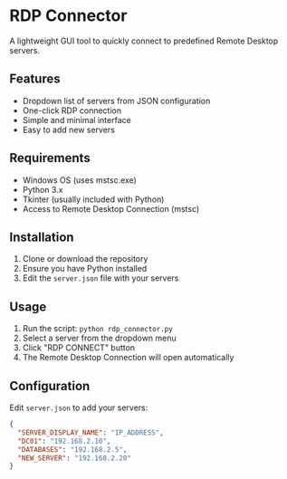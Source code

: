 # RDP Connector

A lightweight GUI tool to quickly connect to predefined Remote Desktop servers.

## Features

- Dropdown list of servers from JSON configuration
- One-click RDP connection
- Simple and minimal interface
- Easy to add new servers

## Requirements

- Windows OS (uses mstsc.exe)
- Python 3.x
- Tkinter (usually included with Python)
- Access to Remote Desktop Connection (mstsc)

## Installation

1. Clone or download the repository
2. Ensure you have Python installed
3. Edit the `server.json` file with your servers

## Usage

1. Run the script: `python rdp_connector.py`
2. Select a server from the dropdown menu
3. Click "RDP CONNECT" button
4. The Remote Desktop Connection will open automatically

## Configuration

Edit `server.json` to add your servers:
```json
{
  "SERVER_DISPLAY_NAME": "IP_ADDRESS",
  "DC01": "192.168.2.10",
  "DATABASES": "192.168.2.5",
  "NEW_SERVER": "192.168.2.20"
}
